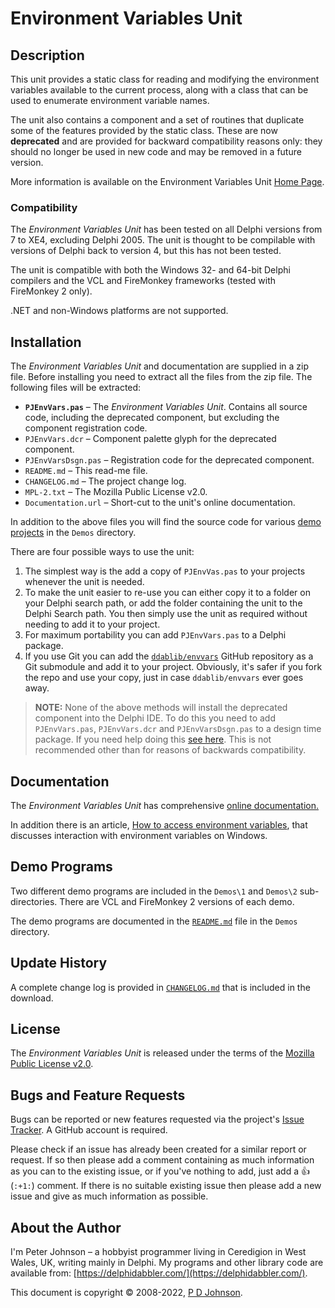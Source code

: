# Environment Variables Unit

## Description

This unit provides a static class for reading and modifying the environment variables available to the current process, along with a class that can be used to enumerate environment variable names.

The unit also contains a component and a set of routines that duplicate some of the features provided by the static class. These are now **deprecated** and are provided for backward compatibility reasons only: they should no longer be used in new code and may be removed in a future version.

More information is available on the Environment Variables Unit [Home Page](https://delphidabbler.com/software/envvars).

### Compatibility

The _Environment Variables Unit_ has been tested on all Delphi versions from 7 to XE4, excluding Delphi 2005. The unit is thought to be compilable with versions of Delphi back to version 4, but this has not been tested.

The unit is compatible with both the Windows 32- and 64-bit Delphi compilers and the VCL and FireMonkey frameworks (tested with FireMonkey 2 only).

.NET and non-Windows platforms are not supported.

## Installation

The _Environment Variables Unit_ and documentation are supplied in a zip file. Before installing you need to extract all the files from the zip file. The following files will be extracted:

* **`PJEnvVars.pas`** – The _Environment Variables Unit_. Contains all source code, including the deprecated component, but excluding the component registration code.
* `PJEnvVars.dcr` – Component palette glyph for the deprecated component.
* `PJEnvVarsDsgn.pas` – Registration code for the deprecated component.
* `README.md` – This read-me file.
* `CHANGELOG.md` – The project change log.
* `MPL-2.txt` – The Mozilla Public License v2.0.
* `Documentation.url` – Short-cut to the unit's online documentation.

In addition to the above files you will find the source code for various [demo projects](#demo-programs) in the `Demos` directory.

There are four possible ways to use the unit:

1. The simplest way is the add a copy of `PJEnvVas.pas` to your projects whenever the unit is needed.
2. To make the unit easier to re-use you can either copy it to a folder on your Delphi search path, or add the folder containing the unit to the Delphi Search path. You then simply use the unit as required without needing to add it to your project.
3. For maximum portability you can add `PJEnvVars.pas` to a Delphi package.
4. If you use Git you can add the [`ddablib/envvars`](https://github.com/ddablib/envvars) GitHub repository as a Git submodule and add it to your project. Obviously, it's safer if you fork the repo and use your copy, just in case `ddablib/envvars` ever goes away.

> **NOTE:** None of the above methods will install the deprecated component into the Delphi IDE. To do this you need to add `PJEnvVars.pas`, `PJEnvVars.dcr` and `PJEnvVarsDsgn.pas` to a design time package. If you need help doing this [see here](https://www.delphidabbler.com/url/install-comp). This is not recommended other than for reasons of backwards compatibility.

## Documentation

The _Environment Variables Unit_ has comprehensive [online documentation.](https://delphidabbler.com/url/envvars-docs)

In addition there is an article, [How to access environment variables](https://delphidabbler.com/articles/article-6), that discusses interaction with environment variables on Windows.

## Demo Programs

Two different demo programs are included in the `Demos\1` and `Demos\2` sub-directories. There are VCL and FireMonkey 2 versions of each demo.

The demo programs are documented in the [`README.md`](https://github.com/ddablib/envvars/blob/main/Demos/README.md) file in the `Demos` directory.

## Update History

A complete change log is provided in [`CHANGELOG.md`](https://github.com/ddablib/envvars/blob/main/CHANGELOG.md) that is included in the download.

## License

The _Environment Variables Unit_ is released under the terms of the [Mozilla Public License v2.0](https://www.mozilla.org/MPL/2.0/).

## Bugs and Feature Requests

Bugs can be reported or new features requested via the project's [Issue Tracker](https://github.com/ddablib/envvars/issues). A GitHub account is required.

Please check if an issue has already been created for a similar report or request. If so then please add a comment containing as much information as you can to the existing issue, or if you've nothing to add, just add a :+1: (`:+1:`) comment. If there is no suitable existing issue then please add a new issue and give as much information as possible.

## About the Author

I'm Peter Johnson – a hobbyist programmer living in Ceredigion in West Wales, UK, writing mainly in Delphi. My programs and other library code are available from: [https://delphidabbler.com/](https://delphidabbler.com/).

This document is copyright © 2008-2022, [P D Johnson](https://gravatar.com/delphidabbler).
